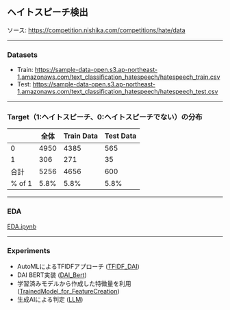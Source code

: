 ## ヘイトスピーチ検出
ソース: https://competition.nishika.com/competitions/hate/data

***
### Datasets
- Train: https://sample-data-open.s3.ap-northeast-1.amazonaws.com/text_classification_hatespeech/hatespeech_train.csv
- Test: https://sample-data-open.s3.ap-northeast-1.amazonaws.com/text_classification_hatespeech/hatespeech_test.csv

***
### Target（1:ヘイトスピーチ、0:ヘイトスピーチでない）の分布
|       | 全体 | Train Data | Test Data |
|-------|------|------------|-----------|
| 0 | 4950 | 4385       | 565       |
| 1  | 306  | 271        | 35        |
| 合計  | 5256 | 4656       | 600       |
| % of 1 | 5.8% | 5.8%       | 5.8%      |
  
***
### EDA
[EDA.ipynb](EDA.ipynb)
  
***
### Experiments
- AutoMLによるTFIDFアプローチ ([TFIDF_DAI](./TFIDF_DAI))
- DAI BERT実装 ([DAI_Bert](./DAI_Bert))
- 学習済みモデルから作成した特徴量を利用 ([TrainedModel_for_FeatureCreation](./TrainedModel_for_FeatureCreation))
- 生成AIによる判定 ([LLM](./LLM))
